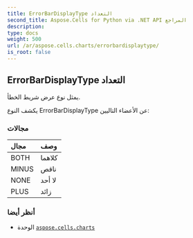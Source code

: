 ```yaml
---
title: ErrorBarDisplayType التعداد
second_title: Aspose.Cells for Python via .NET API المراجع
description:
type: docs
weight: 500
url: /ar/aspose.cells.charts/errorbardisplaytype/
is_root: false
---
```

##  ErrorBarDisplayType التعداد
يمثل نوع عرض شريط الخطأ.



يكشف النوع ErrorBarDisplayType عن الأعضاء التاليين:

###  مجالات
| مجال| وصف|
| :- | :- |
| BOTH | كلاهما|
| MINUS | ناقص|
| NONE | لا أحد|
| PLUS | زائد|



###  أنظر أيضا
* الوحدة [`aspose.cells.charts`](..)
